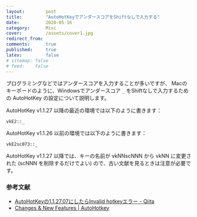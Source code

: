 ```yaml
---
layout:        post
title:         "AutoHotKeyでアンダースコアをShiftなしで入力する"
date:          2020-05-16
category:      Misc
cover:         /assets/cover1.jpg
redirect_from:
comments:      true
published:     true
latex:         false
# sitemap: false
# feed:    false
---
```


プログラミングなどではアンダースコアを入力することが多いですが、
Macのキーボードのように、Windowsでアンダースコア `_` をShiftなしで入力するための AutoHotKey の設定について説明します。

AutoHotKey v1.1.27 以降の最近の環境では以下のように書きます：

```code
vkE2::_
```

AutoHotKey v1.1.26 以前の環境では以下のように書きます：

```code
vkE2sc073::_
```

AutoHotKey v1.1.27 以降では、キーの名前が vkNNscNNN から vkNN に変更された (scNNN を削除するだけでよい) ので、古い文献を見るときは注意が必要です。

### 参考文献

- [AutoHotKeyの1.1.27.07にしたらInvalid hotkeyエラー - Qiita](https://qiita.com/totto357/items/5d86ee80a654dd9ec95f)
- [Changes & New Features \| AutoHotkey](https://www.autohotkey.com/docs/AHKL_ChangeLog.htm#v1.1.27.00)
